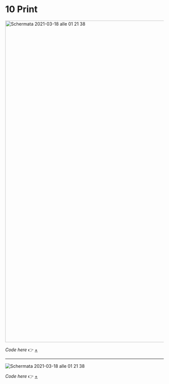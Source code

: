 # 10 Print

<img width="1020" alt="Schermata 2021-03-18 alle 01 21 38" src="https://user-images.githubusercontent.com/76476647/111555336-8022d300-8788-11eb-8aef-9d32806647a6.png">

_Code here_ :point_right: [+](https://github.com/LucillaCesaroni/archive/files/6160506/terzo_esempio_copia.zip)

---

![Schermata 2021-03-18 alle 01 21 38](https://user-images.githubusercontent.com/76476647/111556231-58346f00-878a-11eb-9b66-3081c695a9d0.jpg)

_Code here_ :point_right: [+](https://github.com/LucillaCesaroni/archive/files/6160505/primo_esempio_copia.zip)


